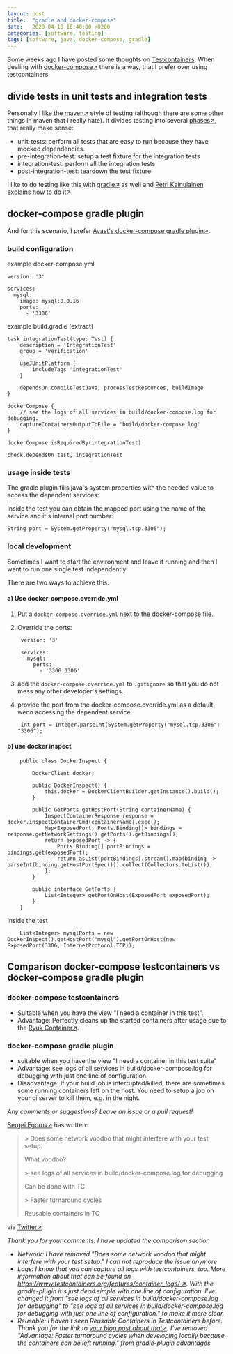 ```yaml
---
layout: post
title:  "gradle and docker-compose"
date:   2020-04-18 16:40:00 +0200
categories: [software, testing]
tags: [software, java, docker-compose, gradle]
---
```


Some weeks ago I have posted some thoughts on [Testcontainers](https://joerg-pfruender.github.io/software/testing/2020/03/29/testcontainers.html).
When dealing with [docker-compose&#8599;](https://docs.docker.com/compose/) there is a way, that I prefer over using testcontainers.

## divide tests in unit tests and integration tests

Personally I like the [maven&#8599;](http://maven.apache.org/) style of testing (although there are some other things in maven that I really hate).
It divides testing into several [phases&#8599;](https://maven.apache.org/ref/3.6.3/maven-core/lifecycles.html), that really make sense:
  
* unit-tests: perform all tests that are easy to run because they have mocked dependencies.
* pre-integration-test: setup a test fixture for the integration tests
* integration-test: perform all the integration tests
* post-integration-test: teardown the test fixture

I like to do testing like this with [gradle&#8599;](https://gradle.org/) as well and [Petri Kainulainen explains how to do it&#8599;](https://www.petrikainulainen.net/programming/gradle/getting-started-with-gradle-integration-testing/).

## docker-compose gradle plugin

And for this scenario, I prefer [Avast's docker-compose gradle plugin&#8599;](https://github.com/avast/gradle-docker-compose-plugin).

### build configuration

example docker-compose.yml

    version: '3'
    
    services:
      mysql:
        image: mysql:8.0.16
        ports:
          - '3306'


example build.gradle (extract)

    task integrationTest(type: Test) {
        description = 'IntegrationTest'
        group = 'verification'
    
        useJUnitPlatform {
            includeTags 'integrationTest'
        }
    
        dependsOn compileTestJava, processTestResources, buildImage
    }
    
    dockerCompose {
        // see the logs of all services in build/docker-compose.log for debugging.
        captureContainersOutputToFile = 'build/docker-compose.log' 
    }
    
    dockerCompose.isRequiredBy(integrationTest)
    
    check.dependsOn test, integrationTest


### usage inside tests

The gradle plugin fills java's system properties with the needed value to access the dependent services:

Inside the test you can obtain the mapped port using the name of the service and it's internal port number:

    String port = System.getProperty("mysql.tcp.3306");

### local development 
Sometimes I want to start the environment and leave it running and then I want to run one single test independently.

There are two ways to achieve this:

#### a) Use docker-compose.override.yml

1. Put a `docker-compose.override.yml` next to the docker-compose file.
2. Override the ports:

        version: '3'
        
        services:
          mysql:
            ports:
              - '3306:3306'

3. add the `docker-compose.override.yml` to `.gitignore` so that you do not mess any other developer's settings.
5. provide the port from the docker-compose.override.yml as a default, wenn accessing the dependent service:

        int port = Integer.parseInt(System.getProperty("mysql.tcp.3306": "3306");


#### b) use docker inspect


        public class DockerInspect {
        
            DockerClient docker;
        
            public DockerInspect() {
                this.docker = DockerClientBuilder.getInstance().build();
            }
        
            public GetPorts getHostPort(String containerName) {
                InspectContainerResponse response = docker.inspectContainerCmd(containerName).exec();
                Map<ExposedPort, Ports.Binding[]> bindings = response.getNetworkSettings().getPorts().getBindings();
                return exposedPort -> {
                    Ports.Binding[] portBindings = bindings.get(exposedPort);
                    return asList(portBindings).stream().map(binding -> parseInt(binding.getHostPortSpec())).collect(Collectors.toList());
                };
            }
        
            public interface GetPorts {
                List<Integer> getPortOnHost(ExposedPort exposedPort);
            }
        }


Inside the test

        List<Integer> mysqlPorts = new DockerInspect().getHostPort("mysql").getPortOnHost(new ExposedPort(3306, InternetProtocol.TCP));


## Comparison docker-compose testcontainers vs docker-compose gradle plugin

### docker-compose testcontainers
- Suitable when you have the view "I need a container in this test".
- Advantage: Perfectly cleans up the started containers after usage due to the [Ryuk Container&#8599;](https://github.com/testcontainers/moby-ryuk).

### docker-compose gradle plugin
- suitable when you have the view "I need a container in this test suite"
- Advantage: see logs of all services in build/docker-compose.log for debugging with just one line of configuration.
- Disadvantage: If your build job is interrupted/killed, there are sometimes some running containers left on the host. You need to setup a job on your ci server to kill them, e.g. in the night. 

*Any comments or suggestions? Leave an issue or a pull request!*

[Sergei Egorov&#8599;](https://twitter.com/bsideup) has written:

> \> Does some network voodoo that might interfere with your test setup.
> 
> What voodoo?
> 
> \> see logs of all services in build/docker-compose.log for debugging
>
> Can be done with TC
>
> \> Faster turnaround cycles
>
> Reusable containers in TC
 
via [Twitter&#8599;](https://twitter.com/bsideup/status/1251803587128307712)

*Thank you for your comments. I have updated the comparison section*
* *Network: I have removed "Does some network voodoo that might interfere with your test setup." I can not reproduce the issue anymore*
* *Logs: I know that you can capture all logs with testcontainers, too. More information about that can be found on [https://www.testcontainers.org/features/container_logs/ &#8599;](https://www.testcontainers.org/features/container_logs/). With the gradle-plugin it's just dead simple with one line of configuration. I've changed it from "see logs of all services in build/docker-compose.log for debugging" to "see logs of all services in build/docker-compose.log for debugging with just one line of configuration." to make it more clear.*
* *Reusable: I haven't seen Reusable Containers in Testcontainers before. Thank you for the link to [your blog post about that&#8599;](https://bsideup.github.io/posts/local_development_with_testcontainers/). I've removed "Advantage: Faster turnaround cycles when developing locally because the containers can be left running." from gradle-plugin advantages*

   
